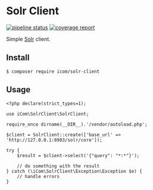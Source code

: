 # Solr Client

[![pipeline status][0]][1] [![coverage report][2]][3]

Simple [Solr][4] client.

## Install

    $ composer require icom/solr-client

## Usage

    <?php declare(strict_types=1);
    
    use iCom\SolrClient\SolrClient;
    
    require_once dirname(__DIR__).'/vendor/autoload.php';
    
    $client = SolrClient::create(['base_url' => 'http://127.0.0.1:8983/solr/core']);
    
    try {
        $result = $client->select('{"query": "*:*"}');
    
        // do something with the result
    } catch (\iCom\SolrClient\Exception\Exception $e) {
        // handle errors
    }

[0]: https://gitlab.com/1ed/solr-client/badges/master/pipeline.svg
[1]: https://gitlab.com/1ed/solr-client/pipelines
[2]: https://gitlab.com/1ed/solr-client/badges/master/coverage.svg
[3]: https://gitlab.com/1ed/solr-client/commits/master
[4]: https://lucene.apache.org/solr/
